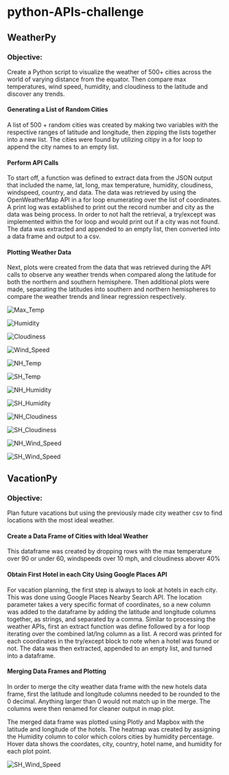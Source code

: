 # python-APIs-challenge

## WeatherPy
### Objective:

Create a Python script to visualize the weather of 500+ cities across the world of varying distance from the equator. Then compare max temperatures, wind speed, humidity, and cloudiness to the latitude and discover any trends. 

#### Generating a List of Random Cities

A list of 500 + random cities was created by making two variables with the respective ranges of latitude and longitude, then zipping the lists together into a new list. The cities were found by utilizing citipy in a for loop to append the city names to an empty list. 

#### Perform API Calls

To start off, a function was defined to extract data from the JSON output that included the name, lat, long, max temperature, humidity, cloudiness, windspeed, country, and data. The data was retrieved by using the OpenWeatherMap API in a for loop enumerating over the list of coordinates. A print log was extablished to print out the record number and city as the data was being process. In order to not halt the retrieval, a try/except was implemented within the for loop and would print out if a city was not found. The data was extracted and appended to an empty list, then converted into a data frame and output to a csv. 

#### Plotting Weather Data

Next, plots were created from the data that was retrieved during the API calls to observe any weather trends when compared along the latitude for both the northern and southern hemisphere. Then additional plots were made, separating the latitudes into southern and northern hemispheres to compare the weather trends and linear regression respectively.

![Max_Temp](WeatherPy/Images/max_temp_plot.png)

![Humidity](WeatherPy/Images/humidity_plot.png)

![Cloudiness](WeatherPy/Images/cloudiness_plot.png)

![Wind_Speed](WeatherPy/Images/windspeed_plot.png)

![NH_Temp](WeatherPy/Images/northern_maxtemp_plot.png)

![SH_Temp](WeatherPy/Images/southern_maxtemp_plot.png)

![NH_Humidity](WeatherPy/Images/northern_humidity_plot.png)

![SH_Humidity](WeatherPy/Images/southern_humidity_plot.png)

![NH_Cloudiness](WeatherPy/Images/northern_cloudiness_plot.png)

![SH_Cloudiness](WeatherPy/Images/southern_cloudiness_plot.png)

![NH_Wind_Speed](WeatherPy/Images/northern_windspeed_plot.png)

![SH_Wind_Speed](WeatherPy/Images/southern_windspeed_plot.png)

## VacationPy
### Objective:

Plan future vacations but using the previously made city weather csv to find locations with the most ideal weather. 

#### Create a Data Frame of Cities with Ideal Weather

This dataframe was created by dropping rows with the max temperature over 90 or under 60, windspeeds over 10 mph, and cloudiness abover 40%

#### Obtain First Hotel in each City Using Google Places API

For vacation planning, the first step is always to look at hotels in each city. This was done using Google Places Nearby Search API. The location parameter takes a very specific format of coordinates, so a new column was added to the dataframe by adding the latitude and longitude columns together, as strings, and separated by a comma. Similar to processing the weather APIs, first an extract function was define followed by a for loop iterating over the combined lat/lng column as a list. A record was printed for each coordinates in the try/except block to note when a hotel was found or not. The data was then extracted, appended to an empty list, and turned into a dataframe.

#### Merging Data Frames and Plotting

In order to merge the city weather data frame with the new hotels data frame, first the latitude and longitude columns needed to be rounded to the 0 decimal. Anything larger than 0 would not match up in the merge. The columns were then renamed for cleaner output in map plot. 

The merged data frame was plotted using Plotly and Mapbox with the latitude and longitude of the hotels. The heatmap was created by assigning the Humidity column to color which colors cities by humidity percentage. Hover data shows the coordates, city, country, hotel name, and humidity for each plot point. 

![SH_Wind_Speed](VacationPy/Images/mapbox_heatmap.png)



